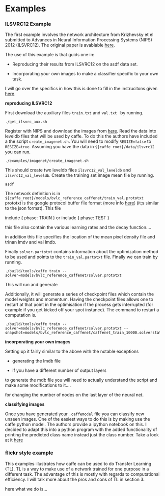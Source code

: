 Examples
===

### ILSVRC12 Example

The first example involves the network architecture from Krizhevsky et el submitted to Advances in Neural Information Processing Systems (NIPS) 2012 (ILSVRC12). The original paper is avablable [here](http://papers.nips.cc/paper/4824-imagenet-classification-with-deep-convolutional-neural-networks).

The use of this example is that guids one in:

* Reproducing their results from ILSVRC12 on the asdf data set.

* Incorporating your own images to make a classifier specific to your own task.

I will go over the specifics in how this is done to fill in the instrucitons given [here](http://caffe.berkeleyvision.org/gathered/examples/imagenet.html).


**reproducing ILSVRC12**

First download the auxiliary files ```train.txt``` and ```val.txt ``` by running.

```
./get_ilsvrc_aux.sh
```

Register with NIPS and download the images from [here](google.com). Read the data into leveldb files that will be used by caffe. To do this the authors have included a the script ```create_imagenet.sh```. You will need to modify ```RESIZE=false``` to ```RESIZE=true```. Assuming you have the data in ```${caffe_root}/data/ilsvrc12``` you can run.

```
./examples/imagenet/create_imagenet.sh
```

This should create two leveldb files ```ilsvrc12_val_leveldb``` and ```ilsvrc12_val_leveldb```. Create the training set image mean file by running.

```
asdf
```

The network definition is in ```${caffe_root}/models/bvlc_reference_caffenet/train_val.prototxt``` prototxt is the google protocol buffer file format (more info [here]()) (it;s similar to the json format). This file 

include { phase: TRAIN } or include { phase: TEST } 

this file also contain the various learning rates and the decay function....

in addition this file specifies the location of the mean pixel density file and trinan lmdv and val lmdb. 

Finally ```solver.partotxt``` contains information about the optimization method to be used and points to the ```train_val.partotxt``` file. Finally we can train by running.

```
./build/tools/caffe train --solver=models/bvlc_reference_caffenet/solver.prototxt
```

This will run and generate 

Additionally, it will generate a series of checkpoint files which contain the model weights and momentum. Having the checkpoint files allows one to restart at that point in the optimisation if the process gets interrupted (for example if you get kicked off your spot instance). The command to restart a computation is.

```
./build/tools/caffe train --solver=models/bvlc_reference_caffenet/solver.prototxt --snapshot=models/bvlc_reference_caffenet/caffenet_train_10000.solverstate
```

**incorporating your own images**

Setting up it fairly similar to the above with the notable exceptions

* generating the lmdb file

* if you have a different number of output layers

to generate the mdb file you will need to actually understand the script and make some modifications to it....

for changing the number of nodes on the last layer of the neural net. 


**classifying images**

Once you have generated your ```.caffemodel``` file you can classify new unseen images. One of the easiest ways  to do this is by making use the caffe python model. The authors provide a ipython notebook on this. I decided to adapt this into a python program with the added functionality of printing the predicted class name instead just the class number. Take a look at it [here](/class.py)


### flickr style example

This examples illustrates how caffe can be used to do Transfer Learning (TL). TL is a way to make use of a network trained for one purpose in a different task. The advantage of this is mostly with regards to computational efficiency. I will talk more about the pros and cons of TL in section 3.


here what we do is...

